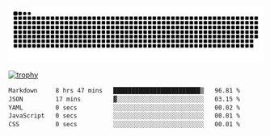 ﻿<picture>
  <source media="(prefers-color-scheme: dark)" srcset="https://raw.githubusercontent.com/Ainavo/Ainavo/output/github-contribution-grid-snake-dark.svg">
  <source media="(prefers-color-scheme: light)" srcset="https://raw.githubusercontent.com/Ainavo/Ainavo/output/github-contribution-grid-snake.svg">
  <img alt="github contribution grid snake animation" src="https://raw.githubusercontent.com/Ainavo/Ainavo/output/github-contribution-grid-snake.svg">
</picture>

[![trophy](https://github-profile-trophy.vercel.app/?username=Ainavo)](https://github.com/ryo-ma/github-profile-trophy)

<!--START_SECTION:waka-->

```txt
Markdown     8 hrs 47 mins   ████████████████████████▒   96.81 %
JSON         17 mins         ▓░░░░░░░░░░░░░░░░░░░░░░░░   03.15 %
YAML         0 secs          ░░░░░░░░░░░░░░░░░░░░░░░░░   00.02 %
JavaScript   0 secs          ░░░░░░░░░░░░░░░░░░░░░░░░░   00.01 %
CSS          0 secs          ░░░░░░░░░░░░░░░░░░░░░░░░░   00.01 %
```

<!--END_SECTION:waka-->

